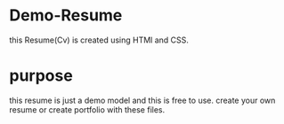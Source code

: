 # Demo-Resume
this Resume(Cv) is created using HTMl and CSS.

# purpose
this resume is just a demo model and this is free to use.
create your own resume or create  portfolio with these files.
